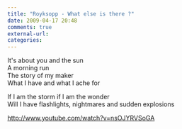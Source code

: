 ```yaml
---
title: "Royksopp - What else is there ?"
date: 2009-04-17 20:48
comments: true
external-url:
categories:
---
```

It's about you and the sun   
A morning run   
The story of my maker   
What I have and what I ache for  
  
If I am the storm if I am the wonder   
Will I have flashlights, nightmares and sudden explosions

<http://www.youtube.com/watch?v=nsOJYRVSoGA>
